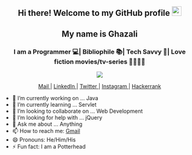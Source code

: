 <div align="center">
  <h2> Hi there! Welcome to my GitHub profile <img src="https://media.giphy.com/media/hvRJCLFzcasrR4ia7z/giphy.gif" width="25px"></h2>
  <h2> My name is Ghazali <a href="https://gshacklebolt.github.io" target="_blank"></a> </h2>
  <h3> I am a Programmer 💻| Bibliophile 📚| Tech Savvy 📱| Love fiction movies/tv-series 🤖🧟🧙‍♂️</h3>
 

<a href="https://github.com/gshacklebolt">
  <img src="https://github-readme-stats.vercel.app/api?username=gshacklebolt&count_private=true&show_icons=true&theme=chartreuse-dark" /></a>
  
   <a href="mailto:ghazali123456@gmail.com" target="_blank">Mail </a> | 
   <a href="https://linkedin.com/in/gshacklebolt" target="_blank">LinkedIn </a> | 
   <a href="https://twitter.com/gshacklebolt" target="_blank">Twitter </a> | 
   <a href="https://instagram.com/gshacklebolt" target="_blank">Instagram </a> | 
   <a href="https://www.hackerrank.com/gshacklebolt" target="_blank">Hackerrank</a>
</div>

- 🔭 I’m currently working on ... Java
- 🌱 I’m currently learning ... Servlet
- 👯 I’m looking to collaborate on ... Web Development
- 🤔 I’m looking for help with ... jQuery
- 💬 Ask me about ... Anything 
- 📫 How to reach me: [Gmail](mailto:ghazali123456@gmail.com)
- 😄 Pronouns: He/Him/His
- ⚡ Fun fact: I am a Potterhead
